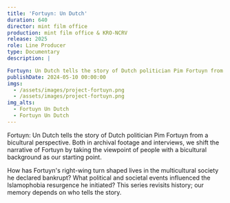 ```yaml
---
title: 'Fortuyn: Un Dutch'
duration: 640
director: mint film office
production: mint film office & KRO-NCRV
release: 2025
role: Line Producer
type: Documentary
description: |

Fortuyn: Un Dutch tells the story of Dutch politician Pim Fortuyn from a bicultural perspective. Both in archival footage and interviews, we shift the narrative of Fortuyn by taking the viewpoint of people with a bicultural background as our starting point.
publishDate: 2024-05-10 00:00:00
imgs:
  - /assets/images/project-fortuyn.png
  - /assets/images/project-fortuyn.png
img_alts:
  - Fortuyn Un Dutch
  - Fortuyn Un Dutch
---
```


Fortuyn: Un Dutch tells the story of Dutch politician Pim Fortuyn from a bicultural perspective. Both in archival footage and interviews, we shift the narrative of Fortuyn by taking the viewpoint of people with a bicultural background as our starting point.

How has Fortuyn's right-wing turn shaped lives in the multicultural society he declared bankrupt? What political and societal events influenced the Islamophobia resurgence he initiated? This series revisits history; our memory depends on who tells the story.
